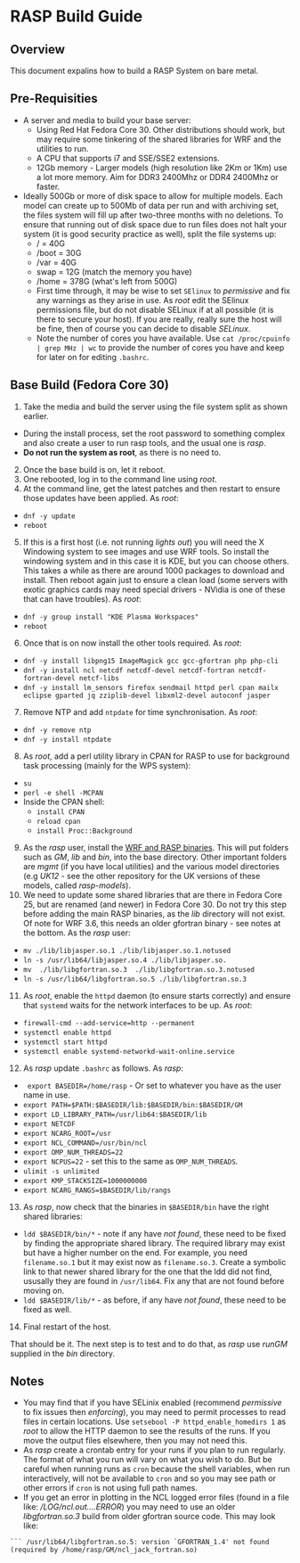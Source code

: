 # RASP Build Guide

## Overview
This document expalins how to build a RASP System on bare metal.

## Pre-Requisities
* A server and media to build your base server:
  * Using  Red Hat Fedora Core 30. Other distributions should work, but may require some tinkering of the shared libraries for WRF and the utilities to run.
  * A CPU that supports i7 and SSE/SSE2 extensions.
  * 12Gb memory - Larger models (high resolution like 2Km or 1Km) use a lot more memory. Aim for DDR3 2400Mhz or DDR4 2400Mhz or faster.
* Ideally 500Gb or more of disk space to allow for multiple models. Each model can create up to 500Mb of data per run and with archiving set, the files system will fill up after two-three months with no deletions. To ensure that running out of disk space due to run files does not halt your system (it is good security practice as well), split the file systems up:
    * / = 40G
    * /boot = 30G
    * /var = 40G
    * swap = 12G (match the memory you have)
    * /home = 378G (what's left from 500G)
  * First time through, it may be wise to set ```SElinux``` to *permissive* and fix any warnings as they arise in use. As *root* edit the SElinux permissions file, but do not disable SELinux if at all possible (it is there to secure your host). If you are really, really sure the host will be fine, then of course you can decide to disable *SELinux*.
   * Note the number of cores you have available. Use ```cat /proc/cpuinfo | grep MHz | wc``` to provide the number of cores you have and keep for later on for editing ```.bashrc```.

## Base Build (Fedora Core 30)
1. Take the media and build the server using the file system split as shown earlier. 
  * During the install process, set the root password to something complex and also create a user to run rasp tools, and the usual one is *rasp*. 
  * **Do not run the system as root**, as there is no need to.
2. Once the base build is on, let it reboot.
3. One rebooted, log in to the command line using *root*.
4. At the command line, get the latest patches and then restart to ensure those updates have been applied. As *root*:
  * ```dnf -y update```
  * ```reboot```
5. If this is a first host (i.e. not running *lights out*) you will need the X Windowing system to see images and use WRF tools. So install the windowing system and in this case it is KDE, but you can choose others. This takes a while as there are around 1000 packages to download and install. Then reboot again just to ensure a clean load (some servers with exotic graphics cards may need special drivers - NVidia is one of these that can have troubles). As *root*:
  * ```dnf -y group install "KDE Plasma Workspaces"```
  * ```reboot```
6. Once that is on now install the other tools required. As *root*:
  * ```dnf -y install libpng15 ImageMagick gcc gcc-gfortran php php-cli ```
  * ```dnf -y install ncl netcdf netcdf-devel netcdf-fortran netcdf-fortran-devel netcf-libs ```
  * ```dnf -y install lm_sensors firefox sendmail httpd perl cpan mailx eclipse gparted jq zziplib-devel libxml2-devel autoconf jasper ```
7. Remove NTP and add ```ntpdate``` for time synchronisation. As *root*:
  * ```dnf -y remove ntp```
  * ```dnf -y install ntpdate```
8. As *root*, add a perl utility library in CPAN for RASP to use for background task processing (mainly for the WPS system):
  * ```su```
  * ```perl -e shell -MCPAN```
  * Inside the CPAN shell: 
    * ```install CPAN```
    * ```reload cpan```
    * ```install Proc::Background```
9. As the *rasp* user, install the [WRF and RASP binaries](https://github.com/wargoth/rasp-gm). This will put folders such as *GM*, *lib* and *bin*, into the base directory. Other important folders are *mgmt* (if you have local utilities) and the various model directories (e.g *UK12* - see the other repository for the UK versions of these models, called *rasp-models*).
10. We need to update some shared libraries that are there in Fedora Core 25, but are renamed (and newer) in Fedora Core 30. Do not try this step before adding the main RASP binaries, as the *lib* directory will not exist. Of note for WRF 3.6, this needs an older gfortran binary - see notes at the bottom. As the *rasp* user:
  * ```mv ./lib/libjasper.so.1 ./lib/libjasper.so.1.notused```
  * ```ln -s /usr/lib64/libjasper.so.4 ./lib/libjasper.so.```
  * ```mv  ./lib/libgfortran.so.3  ./lib/libgfortran.so.3.notused```
  * ```ln -s /usr/lib64/libgfortran.so.5 ./lib/libgfortran.so.3```
11. As *root*, enable the ```httpd``` daemon (to ensure starts correctly) and ensure that ```systemd``` waits for the network interfaces to be up. As *root*:
  * ```firewall-cmd --add-service=http --permanent```
  * ```systemctl enable httpd```
  * ```systemctl start httpd```
  * ```systemctl enable systemd-networkd-wait-online.service```
12. As *rasp* update ```.bashrc``` as follows. As *rasp*:
  * ``` export BASEDIR=/home/rasp``` - Or set to whatever you have as the user name in use.
  * ```export PATH=$PATH:$BASEDIR/lib:$BASEDIR/bin:$BASEDIR/GM```
  * ```export LD_LIBRARY_PATH=/usr/lib64:$BASEDIR/lib```
  * ```export NETCDF```
  * ```export NCARG_ROOT=/usr```
  * ```export NCL_COMMAND=/usr/bin/ncl```
  * ```export OMP_NUM_THREADS=22``` 
  * ```export NCPUS=22``` - set this to the same as ```OMP_NUM_THREADS```.
  * ```ulimit -s unlimited```
  * ```export KMP_STACKSIZE=1000000000```
  * ```export NCARG_RANGS=$BASEDIR/lib/rangs```
13. As *rasp*, now check that the binaries in ```$BASEDIR/bin``` have the right shared libraries:
  * ```ldd $BASEDIR/bin/*``` - note if any have *not found*, these need to be fixed by finding the appropriate shared library. The required library may exist but have a higher number on the end. For example, you need ```filename.so.1``` but it may exist now as ```filename.so.3```. Create a symbolic link to that newer shared library for the one that the ldd did not find, ususally they are found in ```/usr/lib64```. Fix any that are not found before moving on.
  * ```ldd $BASEDIR/lib/*``` - as before,  if any have *not found*, these need to be fixed as well.
14. Final restart of the host.

That should be it. The next step is to test and to do that, as *rasp* use *runGM <model name>* supplied in the *bin* directory.

## Notes ##
  * You may find that if you have SELinix enabled (recommend *permissive* to fix issues then *enforcing*), you may need to permit processes to read files in certain locations. Use ```setsebool -P httpd_enable_homedirs 1``` as *root* to allow the HTTP daemon to see the results of the runs. If you move the output files elsewhere, then you may not need this.
  * As *rasp* create a crontab entry for your runs if you plan to run regularly. The format of what you run will vary on what you wish to do. But be careful when running runs as ```cron``` because the shell variables, when run interactively, will not be available to ```cron``` and so you may see path or other errors if ```cron``` is not using full path names.
  * If you get an error in plotting in the NCL logged error files (found in a file like: *<model>/LOG/ncl.out....ERROR*) you may need to use an older *libgfortran.so.3* build from older gfortran source code. This may look like:
  ``` warning:An error occurred loading the external file /home/rasp/GM/ncl_jack_fortran.so, file not loaded
  ``` /usr/lib64/libgfortran.so.5: version `GFORTRAN_1.4' not found (required by /home/rasp/GM/ncl_jack_fortran.so)
 
